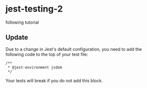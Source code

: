 # jest-testing-2
following tutorial

## Update
Due to a change in Jest's default configuration, you need to add the following code to the top of your test file:

```
/**
 * @jest-environment jsdom
 */
```

Your tests will break if you do not add this block.
